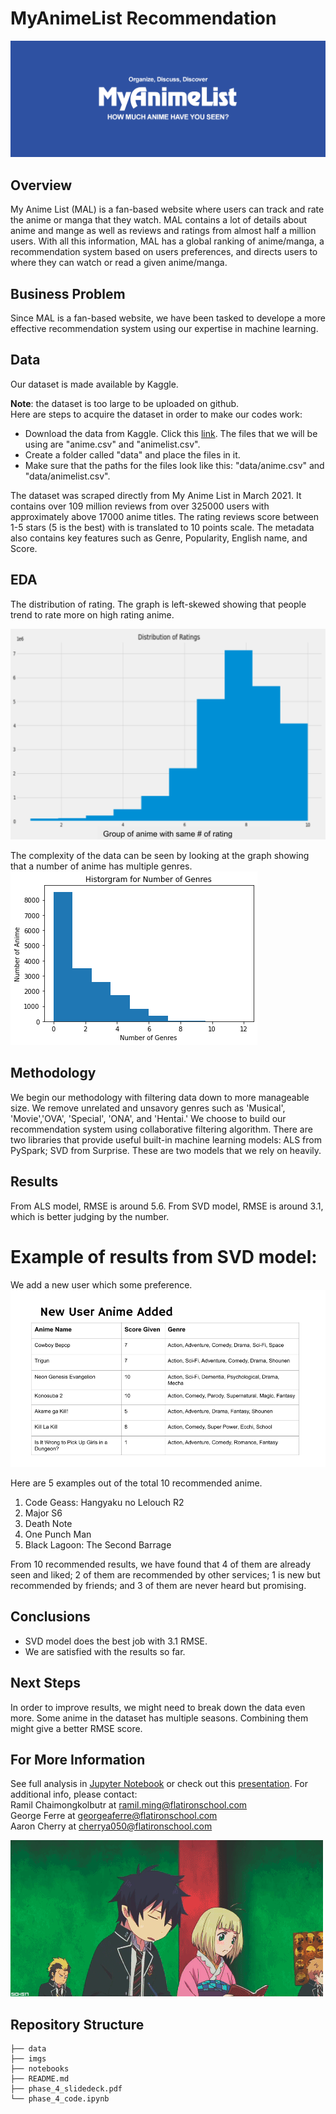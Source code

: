 # MyAnimeList Recommendation
![MALlogo](./imgs/myanimelist.png)

## Overview

My Anime List (MAL) is a fan-based website where users can track and rate the anime or manga that they watch. MAL contains a lot of details about anime and mange as well as reviews and ratings from almost half a million users. With all this information, MAL has a global ranking of anime/manga, a recommendation system based on users preferences, and directs users to where they can watch or read a given anime/manga.

## Business Problem

Since MAL is a fan-based website, we have been tasked to develope a more effective recommendation system using our expertise in machine learning. 

## Data

Our dataset is made available by Kaggle.

**Note**: the dataset is too large to be uploaded on github.  
Here are steps to acquire the dataset in order to make our codes work:
- Download the data from Kaggle. Click this [link](https://www.kaggle.com/hernan4444/anime-recommendation-database-2020). The files that we will be using are "anime.csv" and "animelist.csv".
- Create a folder called "data" and place the files in it.
- Make sure that the paths for the files look like this: "data/anime.csv" and "data/animelist.csv".

The dataset was scraped directly from My Anime List in March 2021. It contains over 109 million reviews from over 325000 users with approximately above 17000 anime titles. The rating reviews score between 1-5 stars (5 is the best) with is translated to 10 points scale. The metadata also contains key features such as Genre, Popularity, English name, and Score.

## EDA

The distribution of rating. The graph is left-skewed showing that people trend to rate more on high rating anime. 

![rating_graph](./imgs/L_skewed.png)

The complexity of the data can be seen by looking at the graph showing that a number of anime has multiple genres. 
![genres praph](./imgs/genres.png)

## Methodology

We begin our methodology with filtering data down to more manageable size. We remove unrelated and unsavory genres such as 'Musical', 'Movie','OVA', 'Special', 'ONA', and 'Hentai.' We choose to build our recommendation system using collaborative filtering algorithm. There are two libraries that provide useful built-in machine learning models: ALS from PySpark; SVD from Surprise. These are two models that we rely on heavily.  


## Results

From ALS model, RMSE is around 5.6.
From SVD model, RMSE is around 3.1, which is better judging by the number.

# Example of results from SVD model:
We add a new user which some preference.
![table1](./imgs/input.png)

Here are 5 examples out of the total 10 recommended anime.
1. Code Geass: Hangyaku no Lelouch R2
2. Major S6
3. Death Note
4. One Punch Man
5. Black Lagoon: The Second Barrage

From 10 recommended results, we have found that 4 of them are already seen and liked; 2 of them are recommended by other services; 1 is new but recommended by friends; and 3 of them are never heard but promising.

## Conclusions

- SVD model does the best job with 3.1 RMSE.
- We are satisfied with the results so far.

## Next Steps

In order to improve results, we might need to break down the data even more. Some anime in the dataset has multiple seasons. Combining them might give a better RMSE score. 
 
## For More Information

See full analysis in [Jupyter Notebook](./phase_4_code.ipynb) or check out this [presentation](./phase_4_slidedeck.pdf). 
For additional info, please contact:  
Ramil Chaimongkolbutr at [ramil.ming@flatironschool.com](mailto:ramil.ming@flatironschool.com)  
George Ferre at [georgeaferre@flatironschool.com](mailto:georgeaferre@flatironschool.com)  
Aaron Cherry at [cherrya050@flatironschool.com](mailto:cherrya050@flatironschool.com)

![Ending](./imgs/endinggif.gif)

## Repository Structure

```
├── data
├── imgs
├── notebooks
├── README.md
├── phase_4_slidedeck.pdf
└── phase_4_code.ipynb
```
